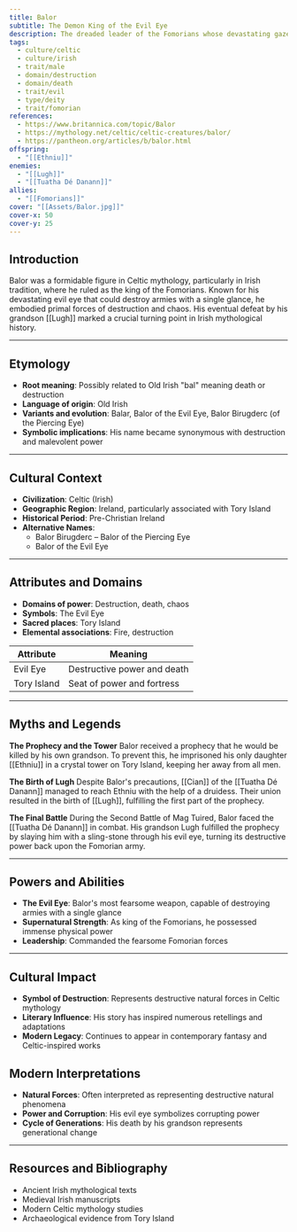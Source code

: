 ```yaml
---
title: Balor
subtitle: The Demon King of the Evil Eye
description: The dreaded leader of the Fomorians whose devastating gaze could destroy armies with a single look
tags:
  - culture/celtic
  - culture/irish
  - trait/male
  - domain/destruction
  - domain/death
  - trait/evil
  - type/deity
  - trait/fomorian
references:
  - https://www.britannica.com/topic/Balor
  - https://mythology.net/celtic/celtic-creatures/balor/
  - https://pantheon.org/articles/b/balor.html
offspring:
  - "[[Ethniu]]"
enemies:
  - "[[Lugh]]"
  - "[[Tuatha Dé Danann]]"
allies:
  - "[[Fomorians]]"
cover: "[[Assets/Balor.jpg]]"
cover-x: 50
cover-y: 25
---
```

## Introduction
Balor was a formidable figure in Celtic mythology, particularly in Irish tradition, where he ruled as the king of the Fomorians. Known for his devastating evil eye that could destroy armies with a single glance, he embodied primal forces of destruction and chaos. His eventual defeat by his grandson [[Lugh]] marked a crucial turning point in Irish mythological history.

---

## Etymology

- **Root meaning**: Possibly related to Old Irish "bal" meaning death or destruction
- **Language of origin**: Old Irish
- **Variants and evolution**: Balar, Balor of the Evil Eye, Balor Birugderc (of the Piercing Eye)
- **Symbolic implications**: His name became synonymous with destruction and malevolent power

---

##  Cultural Context

- **Civilization**: Celtic (Irish)
- **Geographic Region**: Ireland, particularly associated with Tory Island
- **Historical Period**: Pre-Christian Ireland
- **Alternative Names**:
  - Balor Birugderc – Balor of the Piercing Eye
  - Balor of the Evil Eye

---

## Attributes and Domains

- **Domains of power**: Destruction, death, chaos
- **Symbols**: The Evil Eye
- **Sacred places**: Tory Island
- **Elemental associations**: Fire, destruction

| Attribute | Meaning |
|-----------|----------|
| Evil Eye | Destructive power and death |
| Tory Island | Seat of power and fortress |

---

## Myths and Legends

**The Prophecy and the Tower**
Balor received a prophecy that he would be killed by his own grandson. To prevent this, he imprisoned his only daughter [[Ethniu]] in a crystal tower on Tory Island, keeping her away from all men.

**The Birth of Lugh**
Despite Balor's precautions, [[Cian]] of the [[Tuatha Dé Danann]] managed to reach Ethniu with the help of a druidess. Their union resulted in the birth of [[Lugh]], fulfilling the first part of the prophecy.

**The Final Battle**
During the Second Battle of Mag Tuired, Balor faced the [[Tuatha Dé Danann]] in combat. His grandson Lugh fulfilled the prophecy by slaying him with a sling-stone through his evil eye, turning its destructive power back upon the Fomorian army.

---

## Powers and Abilities

- **The Evil Eye**: Balor's most fearsome weapon, capable of destroying armies with a single glance
- **Supernatural Strength**: As king of the Fomorians, he possessed immense physical power
- **Leadership**: Commanded the fearsome Fomorian forces

---

## Cultural Impact

- **Symbol of Destruction**: Represents destructive natural forces in Celtic mythology
- **Literary Influence**: His story has inspired numerous retellings and adaptations
- **Modern Legacy**: Continues to appear in contemporary fantasy and Celtic-inspired works

## Modern Interpretations

- **Natural Forces**: Often interpreted as representing destructive natural phenomena
- **Power and Corruption**: His evil eye symbolizes corrupting power
- **Cycle of Generations**: His death by his grandson represents generational change

---

## Resources and Bibliography

- Ancient Irish mythological texts
- Medieval Irish manuscripts
- Modern Celtic mythology studies
- Archaeological evidence from Tory Island